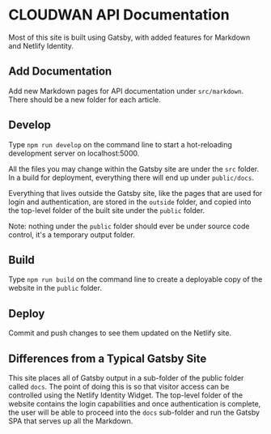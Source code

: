 # CLOUDWAN API Documentation

Most of this site is built using Gatsby, with added features for Markdown and Netlify Identity.

## Add Documentation

Add new Markdown pages for API documentation under `src/markdown`. There should be a new folder for each article.

## Develop

Type `npm run develop` on the command line to start a hot-reloading development server on localhost:5000.

All the files you may change within the Gatsby site are under the `src` folder.
In a build for deployment, everything there will end up under `public/docs`.

Everything that lives outside the Gatsby site, like the pages that are used
for login and authentication, are stored in the `outside` folder,
and copied into the top-level folder of the built site under the `public` folder.

Note: nothing under the `public` folder should ever be under source code control,
it's a temporary output folder.

## Build

Type `npm run build` on the command line to create a deployable copy of the website in the `public` folder.

## Deploy

Commit and push changes to see them updated on the Netlify site.

## Differences from a Typical Gatsby Site

This site places all of Gatsby output in a sub-folder of the public folder called `docs`.
The point of doing this is so that visitor access can be controlled using the
Netlify Identity Widget.  The top-level folder of the website contains the login capabilities
and once authentication is complete, the user will be able to proceed into the `docs` sub-folder
and run the Gatsby SPA that serves up all the Markdown.
